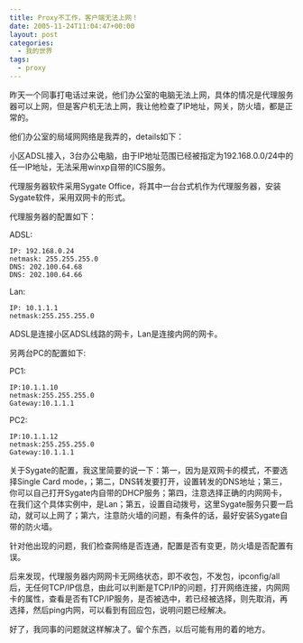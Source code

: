 ```yaml
---
title: Proxy不工作，客户端无法上网！
date: 2005-11-24T11:04:47+00:00
layout: post
categories:
  - 我的世界
tags:
  - proxy
---
```

昨天一个同事打电话过来说，他们办公室的电脑无法上网，具体的情况是代理服务器可以上网，但是客户机无法上网，我让他检查了IP地址，网关，防火墙，都是正常的。

他们办公室的局域网网络是我弄的，details如下：

小区ADSL接入，3台办公电脑，由于IP地址范围已经被指定为192.168.0.0/24中的任一IP地址，无法采用winxp自带的ICS服务。

代理服务器软件采用Sygate Office，将其中一台台式机作为代理服务器，安装Sygate软件，采用双网卡的形式。

代理服务器的配置如下：

ADSL:
```
IP: 192.168.0.24
netmask: 255.255.255.0
DNS: 202.100.64.68
DNS: 202.100.64.66
```
Lan:
```
IP: 10.1.1.1
netmask:255.255.255.0
```

ADSL是连接小区ADSL线路的网卡，Lan是连接内网的网卡。

另两台PC的配置如下:

PC1:
```
IP:10.1.1.10
netmask:255.255.255.0
Gateway:10.1.1.1
```

PC2:
```
IP:10.1.1.12
netmask:255.255.255.0
Gateway:10.1.1.1
```

关于Sygate的配置，我这里简要的说一下：第一，因为是双网卡的模式，不要选择Single Card mode，；第二，DNS转发要打开，设置转发的DNS地址；第三，你可以自己打开Sygate内自带的DHCP服务；第四，注意选择正确的内网网卡，在我们这个具体实例中，是Lan；第五，设置自动拨号，这里Sygate服务只要一启动，就可以上网了；第六，注意防火墙的问题，有条件的话，最好安装Sygate自带的防火墙。

针对他出现的问题，我们检查网络是否连通，配置是否有变更，防火墙是否配置有误。

后来发现，代理服务器内网网卡无网络状态，即不收包，不发包，ipconfig/all后，无任何TCP/IP信息，由此可以判断是TCP/IP的问题，打开网络连接，内网网卡的属性，查看是否有TCP/IP服务，是否被选中，若已经被选择，则先取消，再选择，然后ping内网，可以看到有回应包，说明问题已经解决。

好了，我同事的问题就这样解决了。留个东西，以后可能有用的着的地方。